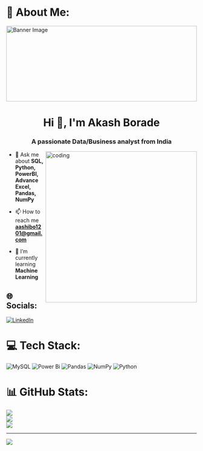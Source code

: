 # 💫 About Me:
<img src="https://camo.githubusercontent.com/1cc4a09c2e1425ea8299bad1e673df6139b484072801bede9a1d098a24981328/68747470733a2f2f692e6962622e636f2f6b3234343135622f4769746875622d42616e6e65722e676966" alt="Banner Image" style="width: 100%; height: 200px;">

<h1 align="center">Hi 👋, I'm Akash Borade</h1>
<h3 align="center">A passionate Data/Business analyst from India</h3>

<img align="right" alt="coding" width="400" src="https://user-images.githubusercontent.com/55389276/140866485-8fb1c876-9a8f-4d6a-98dc-08c4981eaf70.gif">

- 💬 Ask me about **SQL, Python, PowerBI, Advance Excel, Pandas, NumPy**

- 📫 How to reach me **aashibo1201@gmail.com**

- 🌱 I’m currently learning **Machine Learning**



## 🌐 Socials:
[![LinkedIn](https://img.shields.io/badge/LinkedIn-%230077B5.svg?logo=linkedin&logoColor=white)](https://linkedin.com/in/akashborade1201) 

# 💻 Tech Stack:
![MySQL](https://img.shields.io/badge/mysql-%2300000f.svg?style=for-the-badge&logo=mysql&logoColor=white) ![Power Bi](https://img.shields.io/badge/power_bi-F2C811?style=for-the-badge&logo=powerbi&logoColor=black) ![Pandas](https://img.shields.io/badge/pandas-%23150458.svg?style=for-the-badge&logo=pandas&logoColor=white) ![NumPy](https://img.shields.io/badge/numpy-%23013243.svg?style=for-the-badge&logo=numpy&logoColor=white) ![Python](https://img.shields.io/badge/python-3670A0?style=for-the-badge&logo=python&logoColor=ffdd54)
# 📊 GitHub Stats:
![](https://github-readme-stats.vercel.app/api?username=akashborade1201&theme=dark&hide_border=false&include_all_commits=false&count_private=false)<br/>
![](https://github-readme-streak-stats.herokuapp.com/?user=akashborade1201&theme=dark&hide_border=false)<br/>
![](https://github-readme-stats.vercel.app/api/top-langs/?username=akashborade1201&theme=dark&hide_border=false&include_all_commits=false&count_private=false&layout=compact)

---
[![](https://visitcount.itsvg.in/api?id=akashborade1201&icon=0&color=0)](https://visitcount.itsvg.in)

<!-- Proudly created with GPRM ( https://gprm.itsvg.in ) -->
